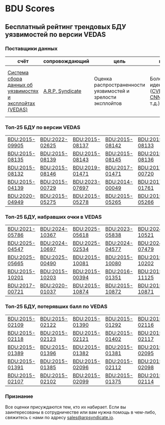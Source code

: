 
# BDU Scores
## Бесплатный рейтинг трендовых БДУ уязвимостей по версии VEDAS

### Поставщики данных
| счёт | cопровождающий | цель | покрытие | определение | частота |
| ----- | ---------- | ------- | -------- | ----------- | --------- |
| [Система сбора данных об уязвимостях и эксплойтах (VEDAS)](https://vedas.arpsyndicate.io) | [A.R.P. Syndicate](https://www.arpsyndicate.io) | Оценка распространенности уязвимостей и зрелости эксплойтов | Более 50 идентификаторов ([CVE](https://github.com/ARPSyndicate/cve-scores), [EUVD](https://github.com/ARPSyndicate/euvd-scores), [CNNVD](https://github.com/ARPSyndicate/cnnvd-scores), [BDU](https://github.com/ARPSyndicate/bdu-scores) и т.д.) | Аналитические данные с открытым исходным кодом (OSINT), полученные от [Exploit Observer](https://www.exploit.observer) | 6-8 часов |



<h3>Топ-25 БДУ по версии VEDAS</h3>

<table>
  <tr>
    <td><a href='https://vedas.arpsyndicate.io/?vuln=BDU:2015-09905'>BDU:2015-09905</a></td>
    <td><a href='https://vedas.arpsyndicate.io/?vuln=BDU:2022-02625'>BDU:2022-02625</a></td>
    <td><a href='https://vedas.arpsyndicate.io/?vuln=BDU:2015-08137'>BDU:2015-08137</a></td>
    <td><a href='https://vedas.arpsyndicate.io/?vuln=BDU:2015-08142'>BDU:2015-08142</a></td>
    <td><a href='https://vedas.arpsyndicate.io/?vuln=BDU:2015-08133'>BDU:2015-08133</a></td>
  </tr>
  <tr>
    <td><a href='https://vedas.arpsyndicate.io/?vuln=BDU:2015-08135'>BDU:2015-08135</a></td>
    <td><a href='https://vedas.arpsyndicate.io/?vuln=BDU:2015-08139'>BDU:2015-08139</a></td>
    <td><a href='https://vedas.arpsyndicate.io/?vuln=BDU:2015-08143'>BDU:2015-08143</a></td>
    <td><a href='https://vedas.arpsyndicate.io/?vuln=BDU:2015-08145'>BDU:2015-08145</a></td>
    <td><a href='https://vedas.arpsyndicate.io/?vuln=BDU:2015-08136'>BDU:2015-08136</a></td>
  </tr>
  <tr>
    <td><a href='https://vedas.arpsyndicate.io/?vuln=BDU:2015-08132'>BDU:2015-08132</a></td>
    <td><a href='https://vedas.arpsyndicate.io/?vuln=BDU:2015-08146'>BDU:2015-08146</a></td>
    <td><a href='https://vedas.arpsyndicate.io/?vuln=BDU:2019-01471'>BDU:2019-01471</a></td>
    <td><a href='https://vedas.arpsyndicate.io/?vuln=BDU:2017-01471'>BDU:2017-01471</a></td>
    <td><a href='https://vedas.arpsyndicate.io/?vuln=BDU:2017-00720'>BDU:2017-00720</a></td>
  </tr>
  <tr>
    <td><a href='https://vedas.arpsyndicate.io/?vuln=BDU:2015-04139'>BDU:2015-04139</a></td>
    <td><a href='https://vedas.arpsyndicate.io/?vuln=BDU:2015-00729'>BDU:2015-00729</a></td>
    <td><a href='https://vedas.arpsyndicate.io/?vuln=BDU:2023-07697'>BDU:2023-07697</a></td>
    <td><a href='https://vedas.arpsyndicate.io/?vuln=BDU:2014-00049'>BDU:2014-00049</a></td>
    <td><a href='https://vedas.arpsyndicate.io/?vuln=BDU:2017-01761'>BDU:2017-01761</a></td>
  </tr>
  <tr>
    <td><a href='https://vedas.arpsyndicate.io/?vuln=BDU:2020-04949'>BDU:2020-04949</a></td>
    <td><a href='https://vedas.arpsyndicate.io/?vuln=BDU:2015-05275'>BDU:2015-05275</a></td>
    <td><a href='https://vedas.arpsyndicate.io/?vuln=BDU:2015-05278'>BDU:2015-05278</a></td>
    <td><a href='https://vedas.arpsyndicate.io/?vuln=BDU:2015-05265'>BDU:2015-05265</a></td>
    <td><a href='https://vedas.arpsyndicate.io/?vuln=BDU:2015-05266'>BDU:2015-05266</a></td>
  </tr>
</table>


<h3>Топ-25 БДУ, набравших очки в VEDAS</h3>

<table>
  <tr>
    <td><a href='https://vedas.arpsyndicate.io/?vuln=BDU:2021-05786'>BDU:2021-05786</a></td>
    <td><a href='https://vedas.arpsyndicate.io/?vuln=BDU:2024-10367'>BDU:2024-10367</a></td>
    <td><a href='https://vedas.arpsyndicate.io/?vuln=BDU:2025-05618'>BDU:2025-05618</a></td>
    <td><a href='https://vedas.arpsyndicate.io/?vuln=BDU:2023-05838'>BDU:2023-05838</a></td>
    <td><a href='https://vedas.arpsyndicate.io/?vuln=BDU:2024-10521'>BDU:2024-10521</a></td>
  </tr>
  <tr>
    <td><a href='https://vedas.arpsyndicate.io/?vuln=BDU:2025-04547'>BDU:2025-04547</a></td>
    <td><a href='https://vedas.arpsyndicate.io/?vuln=BDU:2024-10697'>BDU:2024-10697</a></td>
    <td><a href='https://vedas.arpsyndicate.io/?vuln=BDU:2025-02534'>BDU:2025-02534</a></td>
    <td><a href='https://vedas.arpsyndicate.io/?vuln=BDU:2024-04577'>BDU:2024-04577</a></td>
    <td><a href='https://vedas.arpsyndicate.io/?vuln=BDU:2024-07479'>BDU:2024-07479</a></td>
  </tr>
  <tr>
    <td><a href='https://vedas.arpsyndicate.io/?vuln=BDU:2025-05665'>BDU:2025-05665</a></td>
    <td><a href='https://vedas.arpsyndicate.io/?vuln=BDU:2025-00490'>BDU:2025-00490</a></td>
    <td><a href='https://vedas.arpsyndicate.io/?vuln=BDU:2015-10081'>BDU:2015-10081</a></td>
    <td><a href='https://vedas.arpsyndicate.io/?vuln=BDU:2015-10080'>BDU:2015-10080</a></td>
    <td><a href='https://vedas.arpsyndicate.io/?vuln=BDU:2015-10202'>BDU:2015-10202</a></td>
  </tr>
  <tr>
    <td><a href='https://vedas.arpsyndicate.io/?vuln=BDU:2015-10201'>BDU:2015-10201</a></td>
    <td><a href='https://vedas.arpsyndicate.io/?vuln=BDU:2015-10203'>BDU:2015-10203</a></td>
    <td><a href='https://vedas.arpsyndicate.io/?vuln=BDU:2015-00394'>BDU:2015-00394</a></td>
    <td><a href='https://vedas.arpsyndicate.io/?vuln=BDU:2016-01351'>BDU:2016-01351</a></td>
    <td><a href='https://vedas.arpsyndicate.io/?vuln=BDU:2015-11125'>BDU:2015-11125</a></td>
  </tr>
  <tr>
    <td><a href='https://vedas.arpsyndicate.io/?vuln=BDU:2017-00721'>BDU:2017-00721</a></td>
    <td><a href='https://vedas.arpsyndicate.io/?vuln=BDU:2020-01037'>BDU:2020-01037</a></td>
    <td><a href='https://vedas.arpsyndicate.io/?vuln=BDU:2015-10874'>BDU:2015-10874</a></td>
    <td><a href='https://vedas.arpsyndicate.io/?vuln=BDU:2015-10872'>BDU:2015-10872</a></td>
    <td><a href='https://vedas.arpsyndicate.io/?vuln=BDU:2015-10871'>BDU:2015-10871</a></td>
  </tr>
</table>


<h3>Топ-25 БДУ, потерявших балл по VEDAS</h3>

<table>
  <tr>
    <td><a href='https://vedas.arpsyndicate.io/?vuln=BDU:2015-02109'>BDU:2015-02109</a></td>
    <td><a href='https://vedas.arpsyndicate.io/?vuln=BDU:2015-02122'>BDU:2015-02122</a></td>
    <td><a href='https://vedas.arpsyndicate.io/?vuln=BDU:2015-01390'>BDU:2015-01390</a></td>
    <td><a href='https://vedas.arpsyndicate.io/?vuln=BDU:2015-01292'>BDU:2015-01292</a></td>
    <td><a href='https://vedas.arpsyndicate.io/?vuln=BDU:2015-02116'>BDU:2015-02116</a></td>
  </tr>
  <tr>
    <td><a href='https://vedas.arpsyndicate.io/?vuln=BDU:2015-02118'>BDU:2015-02118</a></td>
    <td><a href='https://vedas.arpsyndicate.io/?vuln=BDU:2015-02123'>BDU:2015-02123</a></td>
    <td><a href='https://vedas.arpsyndicate.io/?vuln=BDU:2015-02121'>BDU:2015-02121</a></td>
    <td><a href='https://vedas.arpsyndicate.io/?vuln=BDU:2015-01402'>BDU:2015-01402</a></td>
    <td><a href='https://vedas.arpsyndicate.io/?vuln=BDU:2015-02117'>BDU:2015-02117</a></td>
  </tr>
  <tr>
    <td><a href='https://vedas.arpsyndicate.io/?vuln=BDU:2015-01389'>BDU:2015-01389</a></td>
    <td><a href='https://vedas.arpsyndicate.io/?vuln=BDU:2015-01396'>BDU:2015-01396</a></td>
    <td><a href='https://vedas.arpsyndicate.io/?vuln=BDU:2015-01382'>BDU:2015-01382</a></td>
    <td><a href='https://vedas.arpsyndicate.io/?vuln=BDU:2015-01381'>BDU:2015-01381</a></td>
    <td><a href='https://vedas.arpsyndicate.io/?vuln=BDU:2015-02095'>BDU:2015-02095</a></td>
  </tr>
  <tr>
    <td><a href='https://vedas.arpsyndicate.io/?vuln=BDU:2015-01391'>BDU:2015-01391</a></td>
    <td><a href='https://vedas.arpsyndicate.io/?vuln=BDU:2015-01385'>BDU:2015-01385</a></td>
    <td><a href='https://vedas.arpsyndicate.io/?vuln=BDU:2015-02096'>BDU:2015-02096</a></td>
    <td><a href='https://vedas.arpsyndicate.io/?vuln=BDU:2015-02112'>BDU:2015-02112</a></td>
    <td><a href='https://vedas.arpsyndicate.io/?vuln=BDU:2015-02098'>BDU:2015-02098</a></td>
  </tr>
  <tr>
    <td><a href='https://vedas.arpsyndicate.io/?vuln=BDU:2015-02107'>BDU:2015-02107</a></td>
    <td><a href='https://vedas.arpsyndicate.io/?vuln=BDU:2015-02102'>BDU:2015-02102</a></td>
    <td><a href='https://vedas.arpsyndicate.io/?vuln=BDU:2015-02099'>BDU:2015-02099</a></td>
    <td><a href='https://vedas.arpsyndicate.io/?vuln=BDU:2015-01375'>BDU:2015-01375</a></td>
    <td><a href='https://vedas.arpsyndicate.io/?vuln=BDU:2015-02114'>BDU:2015-02114</a></td>
  </tr>
</table>


### Признание
Все оценки присуждаются тем, кто их набирает.
Если вы заинтересованы в сотрудничестве или вам нужна помощь в чем-либо, свяжитесь с нами по адресу [sales@arpsyndicate.io](mailto:sales@arpsyndicate.io).


